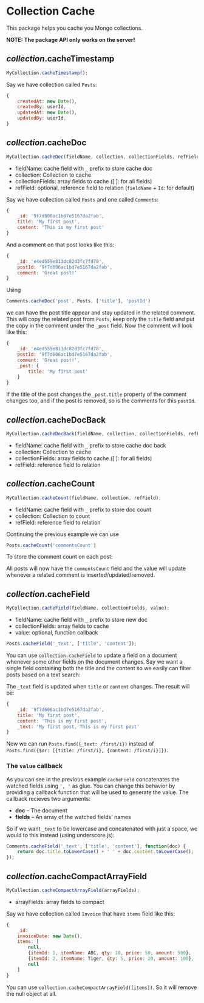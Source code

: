 # Collection Cache

This package helps you cache you Mongo collections.

**NOTE: The package API only works on the server!**

## *collection*.cacheTimestamp

```js
MyCollection.cacheTimestamp();
```

Say we have collection called `Posts`:

```js
{
	createdAt: new Date(),
	createdBy: userId,
	updatedAt: new Date(),
	updatedBy: userId,
}
```

## *collection*.cacheDoc

```js
MyCollection.cacheDoc(fieldName, collection, collectionFields, refField);
```

- fieldName: cache field with `_` prefix to store cache doc
- collection: Collection to cache
- collectionFields: array fields to cache ([ ]: for all fields)
- refField: optional, reference field to relation (`fieldName` + `Id`: for default)

Say we have collection called `Posts` and one called `Comments`:

```js
{
	_id: '9f7d606ac1bd7e5167da2fab',
	title: 'My first post',
	content: 'This is my first post'
}
```

And a comment on that post looks like this:

```js
{
	_id: 'e4ed559e813dc82d3fc7fd78',
	postId: '9f7d606ac1bd7e5167da2fab',
	comment: 'Great post!'
}
```

Using 

```js
Comments.cacheDoc('post', Posts, ['title'], 'postId')
```

we can have the post title appear and stay updated in the related comment.
This will copy the related post from `Posts`, keep only the `title` field and put the copy in the comment under the `_post` field.
Now the comment will look like this:

```js
{
	_id: 'e4ed559e813dc82d3fc7fd78',
	postId: '9f7d606ac1bd7e5167da2fab',
	comment: 'Great post!',
	_post: {
		title: 'My first post'
	}
}
```

If the title of the post changes the `_post.title` property of the comment changes too, and if the post is removed, so is the comments for this `postId`.

## *collection*.cacheDocBack

```js
MyCollection.cacheDocBack(fieldName, collection, collectionFields, refField);
```

- fieldName: cache field with `_` prefix to store cache doc back
- collection: Collection to cache
- collectionFields: array fields to cache ([ ]: for all fields)
- refField: reference field to relation

## *collection*.cacheCount

```js
MyCollection.cacheCount(fieldName, collection, refField);
```

- fieldName: cache field with `_` prefix to store doc count
- collection: Collection to count
- refField: reference field to relation

Continuing the previous example we can use 
```js
Posts.cacheCount('commentsCount')
```
To store the comment count on each post:

All posts will now have the `commentsCount` field and the value will update whenever a related comment is inserted/updated/removed. 

## *collection*.cacheField

```js
MyCollection.cacheField(fieldName, collectionFields, value);
```

- fieldName: cache field with `_` prefix to store new doc
- collectionFields: array fields to cache
- value: optional, function callback

```js
Posts.cacheField('_text', ['title', 'content']);
```

You can use `collection.cacheField` to update a field on a document whenever some other fields on the document changes. 
Say we want a single field containing both the title and the content so we easily can filter posts based on a text search:

The `_text` field is updated when `title` or `content` changes. The result will be:

```js
{
	_id: '9f7d606ac1bd7e5167da2fab',
	title: 'My first post',
	content: 'This is my first post',
	_text: 'My first post, This is my first post'
}
```

Now we can run `Posts.find({_text: /first/i})` instead of `Posts.find({$or: [{title: /first/i}, {content: /first/i}]})`.

### The `value` callback

As you can see in the previous example `cacheField` concatenates the watched fields using `', '` as glue. You can change this behavior by providing a callback function that will be used to generate the value. The callback recieves two arguments:

* __doc__ – The document
* __fields__ – An array of the watched fields' names

So if we want `_text` to be lowercase and concatenated with just a space, we would to this instead (using underscore.js):

```js
Comments.cacheField('_text', ['title', 'content'], function(doc) {
	return doc.title.toLowerCase() + ' ' + doc.content.toLowerCase();
});
```

## *collection*.cacheCompactArrayField

```js
MyCollection.cacheCompactArrayField(arrayFields);
```

- arrayFields: array fields to compact


Say we have collection called `Invoice` that have `items` field like this:

```js
{
	_id:
	invoiceDate: new Date(),
	items: [
		null,
		{itemId: 1, itemName: ABC, qty: 10, price: 50, amount: 500},
		{itemId: 2, itemName: Tiger, qty: 5, price: 20, amount: 100},
		null
	]
}
```
You can use `collection.cacheCompactArrayField([items])`.
So it will remove the null object at all.
